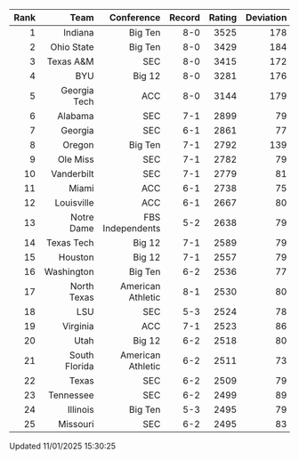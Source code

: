 | Rank  | Team                 | Conference           | Record   | Rating | Deviation |
| ---:  | ---:                 | ---:                 | ---:     | ---:   | ---:      |
| 1     | Indiana              | Big Ten              | 8-0      | 3525   | 178       |
| 2     | Ohio State           | Big Ten              | 8-0      | 3429   | 184       |
| 3     | Texas A&M            | SEC                  | 8-0      | 3415   | 172       |
| 4     | BYU                  | Big 12               | 8-0      | 3281   | 176       |
| 5     | Georgia Tech         | ACC                  | 8-0      | 3144   | 179       |
| 6     | Alabama              | SEC                  | 7-1      | 2899   | 79        |
| 7     | Georgia              | SEC                  | 6-1      | 2861   | 77        |
| 8     | Oregon               | Big Ten              | 7-1      | 2792   | 139       |
| 9     | Ole Miss             | SEC                  | 7-1      | 2782   | 79        |
| 10    | Vanderbilt           | SEC                  | 7-1      | 2779   | 81        |
| 11    | Miami                | ACC                  | 6-1      | 2738   | 75        |
| 12    | Louisville           | ACC                  | 6-1      | 2667   | 80        |
| 13    | Notre Dame           | FBS Independents     | 5-2      | 2638   | 79        |
| 14    | Texas Tech           | Big 12               | 7-1      | 2589   | 79        |
| 15    | Houston              | Big 12               | 7-1      | 2557   | 79        |
| 16    | Washington           | Big Ten              | 6-2      | 2536   | 77        |
| 17    | North Texas          | American Athletic    | 8-1      | 2530   | 80        |
| 18    | LSU                  | SEC                  | 5-3      | 2524   | 78        |
| 19    | Virginia             | ACC                  | 7-1      | 2523   | 86        |
| 20    | Utah                 | Big 12               | 6-2      | 2518   | 80        |
| 21    | South Florida        | American Athletic    | 6-2      | 2511   | 73        |
| 22    | Texas                | SEC                  | 6-2      | 2509   | 79        |
| 23    | Tennessee            | SEC                  | 6-2      | 2499   | 89        |
| 24    | Illinois             | Big Ten              | 5-3      | 2495   | 79        |
| 25    | Missouri             | SEC                  | 6-2      | 2495   | 83        |

Updated 11/01/2025 15:30:25
